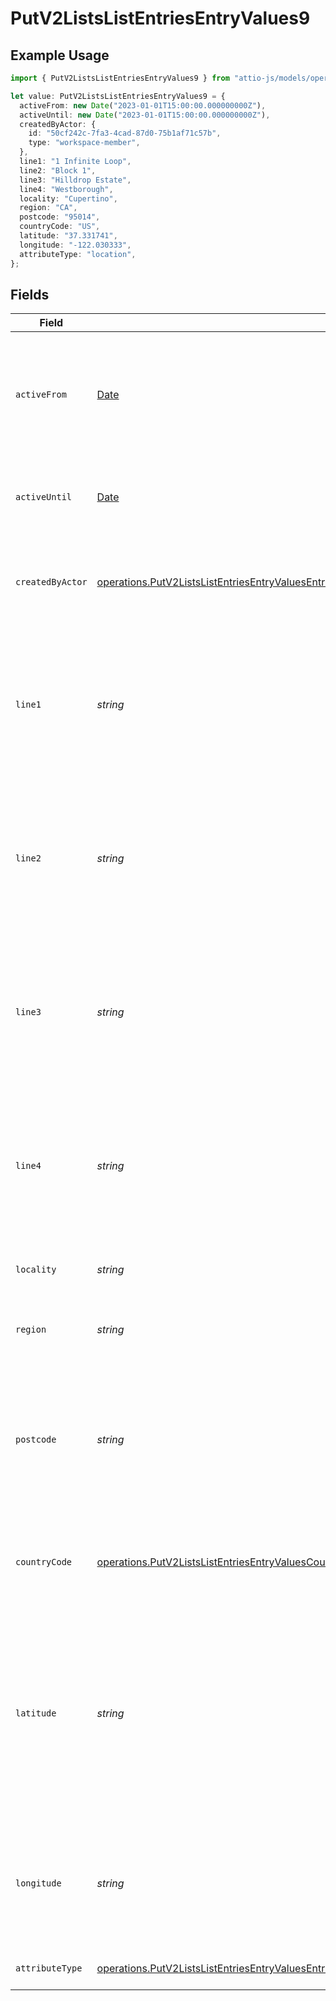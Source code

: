 # PutV2ListsListEntriesEntryValues9

## Example Usage

```typescript
import { PutV2ListsListEntriesEntryValues9 } from "attio-js/models/operations";

let value: PutV2ListsListEntriesEntryValues9 = {
  activeFrom: new Date("2023-01-01T15:00:00.000000000Z"),
  activeUntil: new Date("2023-01-01T15:00:00.000000000Z"),
  createdByActor: {
    id: "50cf242c-7fa3-4cad-87d0-75b1af71c57b",
    type: "workspace-member",
  },
  line1: "1 Infinite Loop",
  line2: "Block 1",
  line3: "Hilldrop Estate",
  line4: "Westborough",
  locality: "Cupertino",
  region: "CA",
  postcode: "95014",
  countryCode: "US",
  latitude: "37.331741",
  longitude: "-122.030333",
  attributeType: "location",
};
```

## Fields

| Field                                                                                                                                                                                                                                      | Type                                                                                                                                                                                                                                       | Required                                                                                                                                                                                                                                   | Description                                                                                                                                                                                                                                | Example                                                                                                                                                                                                                                    |
| ------------------------------------------------------------------------------------------------------------------------------------------------------------------------------------------------------------------------------------------ | ------------------------------------------------------------------------------------------------------------------------------------------------------------------------------------------------------------------------------------------ | ------------------------------------------------------------------------------------------------------------------------------------------------------------------------------------------------------------------------------------------ | ------------------------------------------------------------------------------------------------------------------------------------------------------------------------------------------------------------------------------------------ | ------------------------------------------------------------------------------------------------------------------------------------------------------------------------------------------------------------------------------------------ |
| `activeFrom`                                                                                                                                                                                                                               | [Date](https://developer.mozilla.org/en-US/docs/Web/JavaScript/Reference/Global_Objects/Date)                                                                                                                                              | :heavy_check_mark:                                                                                                                                                                                                                         | The point in time at which this value was made "active". `active_from` can be considered roughly analogous to `created_at`.                                                                                                                | 2023-01-01T15:00:00.000000000Z                                                                                                                                                                                                             |
| `activeUntil`                                                                                                                                                                                                                              | [Date](https://developer.mozilla.org/en-US/docs/Web/JavaScript/Reference/Global_Objects/Date)                                                                                                                                              | :heavy_check_mark:                                                                                                                                                                                                                         | The point in time at which this value was deactivated. If `null`, the value is active.                                                                                                                                                     | 2023-01-01T15:00:00.000000000Z                                                                                                                                                                                                             |
| `createdByActor`                                                                                                                                                                                                                           | [operations.PutV2ListsListEntriesEntryValuesEntriesResponse200ApplicationJSONResponseBodyData9CreatedByActor](../../models/operations/putv2listslistentriesentryvaluesentriesresponse200applicationjsonresponsebodydata9createdbyactor.md) | :heavy_check_mark:                                                                                                                                                                                                                         | The actor that created this value.                                                                                                                                                                                                         | {<br/>"type": "workspace-member",<br/>"id": "50cf242c-7fa3-4cad-87d0-75b1af71c57b"<br/>}                                                                                                                                                   |
| `line1`                                                                                                                                                                                                                                    | *string*                                                                                                                                                                                                                                   | :heavy_check_mark:                                                                                                                                                                                                                         | The first line of the address. Note that this value is not currently represented in the UI but will be persisted and readable through API calls.                                                                                           | 1 Infinite Loop                                                                                                                                                                                                                            |
| `line2`                                                                                                                                                                                                                                    | *string*                                                                                                                                                                                                                                   | :heavy_check_mark:                                                                                                                                                                                                                         | The second line of the address. Note that this value is not currently represented in the UI but will be persisted and readable through API calls.                                                                                          | Block 1                                                                                                                                                                                                                                    |
| `line3`                                                                                                                                                                                                                                    | *string*                                                                                                                                                                                                                                   | :heavy_check_mark:                                                                                                                                                                                                                         | The third line of the address. Note that this value is not currently represented in the UI but will be persisted and readable through API calls.                                                                                           | Hilldrop Estate                                                                                                                                                                                                                            |
| `line4`                                                                                                                                                                                                                                    | *string*                                                                                                                                                                                                                                   | :heavy_check_mark:                                                                                                                                                                                                                         | The fourth line of the address. Note that this value is not currently represented in the UI but will be persisted and readable through API calls.                                                                                          | Westborough                                                                                                                                                                                                                                |
| `locality`                                                                                                                                                                                                                                 | *string*                                                                                                                                                                                                                                   | :heavy_check_mark:                                                                                                                                                                                                                         | The town, neighborhood or area the location is in.                                                                                                                                                                                         | Cupertino                                                                                                                                                                                                                                  |
| `region`                                                                                                                                                                                                                                   | *string*                                                                                                                                                                                                                                   | :heavy_check_mark:                                                                                                                                                                                                                         | The state, county, province or region that the location is in.                                                                                                                                                                             | CA                                                                                                                                                                                                                                         |
| `postcode`                                                                                                                                                                                                                                 | *string*                                                                                                                                                                                                                                   | :heavy_check_mark:                                                                                                                                                                                                                         | The postcode or zip code for the location. Note that this value is not currently represented in the UI but will be persisted and readable through API calls.}                                                                              | 95014                                                                                                                                                                                                                                      |
| `countryCode`                                                                                                                                                                                                                              | [operations.PutV2ListsListEntriesEntryValuesCountryCode](../../models/operations/putv2listslistentriesentryvaluescountrycode.md)                                                                                                           | :heavy_check_mark:                                                                                                                                                                                                                         | The ISO 3166-1 alpha-2 country code for the country this location is in.                                                                                                                                                                   | US                                                                                                                                                                                                                                         |
| `latitude`                                                                                                                                                                                                                                 | *string*                                                                                                                                                                                                                                   | :heavy_check_mark:                                                                                                                                                                                                                         | The latitude of the location. Validated by the regular expression `/^[-+]?([1-8]?\d(\.\d+)?\|90(\.0+)?)$/`. Note that this value is not currently represented in the UI but will be persisted and readable through API calls.}             | 37.331741                                                                                                                                                                                                                                  |
| `longitude`                                                                                                                                                                                                                                | *string*                                                                                                                                                                                                                                   | :heavy_check_mark:                                                                                                                                                                                                                         | The longitude of the location. Validated by the regular expression `/^[-+]?(180(\.0+)?\|((1[0-7]\d)\|([1-9]?\d))(\.\d+)?)$/`                                                                                                               | -122.030333                                                                                                                                                                                                                                |
| `attributeType`                                                                                                                                                                                                                            | [operations.PutV2ListsListEntriesEntryValuesEntriesResponse200ApplicationJSONResponseBodyData9AttributeType](../../models/operations/putv2listslistentriesentryvaluesentriesresponse200applicationjsonresponsebodydata9attributetype.md)   | :heavy_check_mark:                                                                                                                                                                                                                         | The attribute type of the value.                                                                                                                                                                                                           | location                                                                                                                                                                                                                                   |
